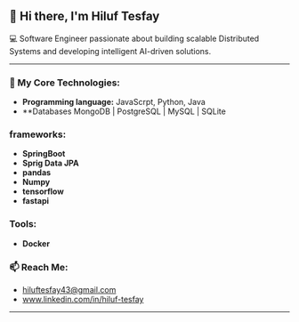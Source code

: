 
## 👋 Hi there, I'm Hiluf Tesfay

💻 Software Engineer passionate about building scalable Distributed Systems and developing intelligent AI-driven solutions.

---

### 🚀 My Core Technologies:
* **Programming language:** JavaScrpt, Python, Java
* **Databases
MongoDB | PostgreSQL | MySQL | SQLite

### frameworks:
* **SpringBoot**
* **Sprig Data JPA**
*  **pandas**
*  **Numpy**
*  **tensorflow**
*  **fastapi**
  ### Tools:
* **Docker**

### 📫 Reach Me:
* hiluftesfay43@gmail.com
* www.linkedin.com/in/hiluf-tesfay

---
